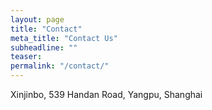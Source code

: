 ```yaml
---
layout: page
title: "Contact"
meta_title: "Contact Us"
subheadline: ""
teaser: 
permalink: "/contact/"
---
```


Xinjinbo, 539 Handan Road, Yangpu, Shanghai
